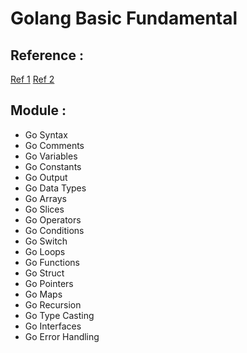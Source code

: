 # Golang Basic Fundamental

## Reference :
[Ref 1](https://www.w3schools.com/go/go_syntax.php)
[Ref 2](https://www.tutorialspoint.com/go/go_basic_syntax.htm)

## Module :
- Go Syntax
- Go Comments
- Go Variables
- Go Constants
- Go Output
- Go Data Types
- Go Arrays
- Go Slices
- Go Operators
- Go Conditions
- Go Switch
- Go Loops
- Go Functions
- Go Struct
- Go Pointers
- Go Maps
- Go Recursion
- Go Type Casting
- Go Interfaces
- Go Error Handling